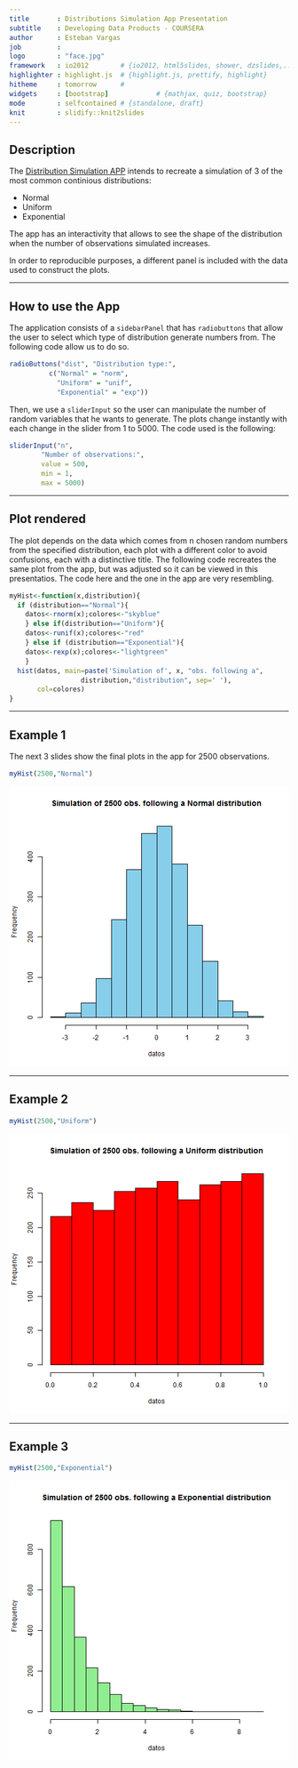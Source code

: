 ```yaml
---
title       : Distributions Simulation App Presentation
subtitle    : Developing Data Products - COURSERA
author      : Esteban Vargas
job         : 
logo        : "face.jpg"
framework   : io2012        # {io2012, html5slides, shower, dzslides,...}
highlighter : highlight.js  # {highlight.js, prettify, highlight}
hitheme     : tomorrow      # 
widgets     : [bootstrap]            # {mathjax, quiz, bootstrap}
mode        : selfcontained # {standalone, draft}
knit        : slidify::knit2slides
---
```


## Description

The [Distribution Simulation APP](http://estebanvar90.shinyapps.io/devel-project/) intends to recreate a simulation of 3 of the most common continious distributions:

- Normal
- Uniform
- Exponential

The app has an interactivity that allows to see the shape of the distribution when the number of observations simulated increases.

In order to reproducible purposes, a different panel is included with the data used to construct the plots.

---

## How to use the App

The application consists of a `sidebarPanel` that has `radiobuttons` that allow the user to select which type of distribution generate numbers from. The following code allow us to do so.


```r
radioButtons("dist", "Distribution type:",
          c("Normal" = "norm",
            "Uniform" = "unif",
            "Exponential" = "exp"))
```

Then, we use a `sliderInput` so the user can manipulate the number of random variables that he wants to generate. The plots change instantly with each change in the slider from 1 to 5000. The code used is the following:


```r
sliderInput("n", 
        "Number of observations:", 
        value = 500,
        min = 1, 
        max = 5000)
```

---
## Plot rendered

The plot depends on the data which comes from n chosen random numbers from the specified distribution, each plot with a different color to avoid confusions, each with a distinctive title. The following code recreates the same plot from the app, but was adjusted so it can be viewed in this presentatios. The code here and the one in the app are very resembling.


```r
myHist<-function(x,distribution){
  if (distribution=="Normal"){
    datos<-rnorm(x);colores<-"skyblue"
    } else if(distribution=="Uniform"){  
    datos<-runif(x);colores<-"red"
    } else if (distribution=="Exponential"){
    datos<-rexp(x);colores<-"lightgreen"
    }  
  hist(datos, main=paste('Simulation of', x, "obs. following a", 
                  distribution,"distribution", sep=' '),
       col=colores)
}
```


---

## Example 1

The next 3 slides show the final plots in the app for 2500 observations.


```r
myHist(2500,"Normal")
```

![plot of chunk unnamed-chunk-4](assets/fig/unnamed-chunk-4.png) 

---

## Example 2


```r
myHist(2500,"Uniform")
```

![plot of chunk unnamed-chunk-5](assets/fig/unnamed-chunk-5.png) 

---

## Example 3


```r
myHist(2500,"Exponential")
```

![plot of chunk unnamed-chunk-6](assets/fig/unnamed-chunk-6.png) 





